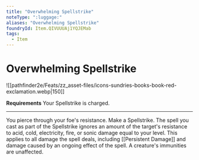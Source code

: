```yaml
---
title: "Overwhelming Spellstrike"
noteType: ":luggage:"
aliases: "Overwhelming Spellstrike"
foundryId: Item.QIVUUUAj1YQJEMab
tags:
  - Item
---
```


# Overwhelming Spellstrike
![[pathfinder2e/Feats/zz_asset-files/icons-sundries-books-book-red-exclamation.webp|150]]

**Requirements** Your Spellstrike is charged.

* * *

You pierce through your foe's resistance. Make a Spellstrike. The spell you cast as part of the Spellstrike ignores an amount of the target's resistance to acid, cold, electricity, fire, or sonic damage equal to your level. This applies to all damage the spell deals, including [[Persistent Damage]] and damage caused by an ongoing effect of the spell. A creature's immunities are unaffected.
